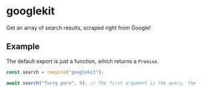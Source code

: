 # googlekit
Get an array of search results, scraped right from Google!

## Example
The default export is just a function, which returns a `Promise`.

```js
const search = require("googlekit");

await search("furry porn", 0); // The first argument is the query, the second argument is the page it should be on (0 == page one, 1 == page two)
```